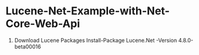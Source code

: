 # Lucene-Net-Example-with-Net-Core-Web-Api

1. Download Lucene Packages
Install-Package Lucene.Net -Version 4.8.0-beta00016
